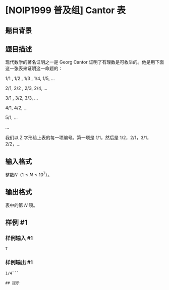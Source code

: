 # [NOIP1999 普及组] Cantor 表

## 题目背景



## 题目描述

现代数学的著名证明之一是 Georg Cantor 证明了有理数是可枚举的。他是用下面这一张表来证明这一命题的：

$1/1$ ,   $1/2$ ,   $1/3$ ,   $1/4$,    $1/5$,   …

$2/1$,   $2/2$ ,   $2/3$,    $2/4$,    …

$3/1$ ,   $3/2$,    $3/3$,    …

$4/1$,    $4/2$,    …

$5/1$,   …

…

我们以 Z 字形给上表的每一项编号。第一项是 $1/1$，然后是 $1/2$，$2/1$，$3/1$，$2/2$，…


## 输入格式

整数$N$（$1 \leq N \leq 10^7$）。

## 输出格式

表中的第 $N$ 项。


## 样例 #1

### 样例输入 #1
```
7
```

### 样例输出 #1

```
1/4```

## 提示


